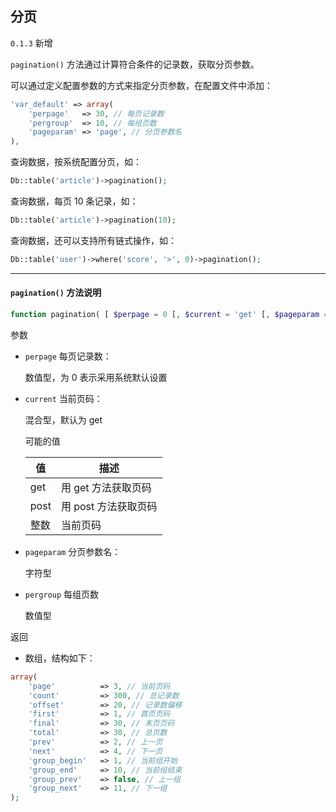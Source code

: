 ## 分页

`0.1.3` 新增

`pagination()` 方法通过计算符合条件的记录数，获取分页参数。

可以通过定义配置参数的方式来指定分页参数，在配置文件中添加：

``` php
'var_default' => array(
    'perpage'   => 30, // 每页记录数
    'pergroup'  => 10, // 每组页数
    'pageparam' => 'page', // 分页参数名
),
```

查询数据，按系统配置分页，如：

``` php
Db::table('article')->pagination();
```

查询数据，每页 10 条记录，如：

``` php
Db::table('article')->pagination(10);
```

查询数据，还可以支持所有链式操作，如：

``` php
Db::table('user')->where('score', '>', 0)->pagination();
```

----------

#### `pagination()` 方法说明

``` php
function pagination( [ $perpage = 0 [, $current = 'get' [, $pageparam = 'page' [, $pergroup = 0 ]]]] )
```

参数

* `perpage` 每页记录数：

    数值型，为 0 表示采用系统默认设置

* `current` 当前页码：

    混合型，默认为 get

    可能的值

    | 值 | 描述 |
    | - | - |
    | get | 用 get 方法获取页码 |
    | post | 用 post 方法获取页码 |
    | 整数 | 当前页码 |

* `pageparam` 分页参数名：

    字符型

* `pergroup` 每组页数

    数值型

返回

* 数组，结构如下：

``` php
array(
    'page'          => 3, // 当前页码
    'count'         => 300, // 总记录数
    'offset'        => 20, // 记录数偏移
    'first'         => 1, // 首页页码
    'final'         => 30, // 末页页码
    'total'         => 30, // 总页数
    'prev'          => 2, // 上一页
    'next'          => 4, // 下一页
    'group_begin'   => 1, // 当前组开始
    'group_end'     => 10, // 当前组结束
    'group_prev'    => false, // 上一组
    'group_next'    => 11, // 下一组
);
```
